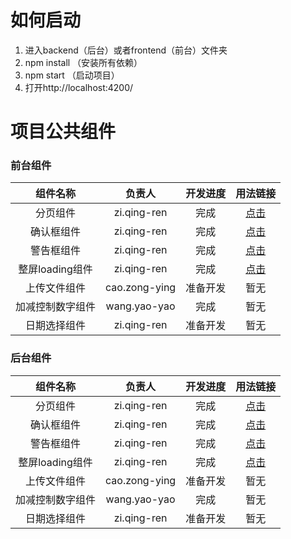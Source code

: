# 如何启动

1. 进入backend（后台）或者frontend（前台）文件夹
2. npm install （安装所有依赖） 
3. npm start   （启动项目）
4. 打开http://localhost:4200/


# 项目公共组件

### 前台组件

|    组件名称     |      负责人      | 开发进度 |                   用法链接                   |
| :---------: | :-----------: | :--: | :--------------------------------------: |
|    分页组件     |  zi.qing-ren  |  完成  | [点击](https://github.hpe.com/FoxCloud/frontend/blob/master/frontend/src/architecture/components/pagination/README.md) |
|    确认框组件    |  zi.qing-ren  |  完成  |                 [点击](#)                  |
|    警告框组件    |  zi.qing-ren  |  完成  |                 [点击](#)                  |
| 整屏loading组件 |  zi.qing-ren  |  完成  |                 [点击](#)                  |
|   上传文件组件    | cao.zong-ying | 准备开发 |                    暂无                    |
|  加减控制数字组件   | wang.yao-yao  |  完成  |                    暂无                    |
|   日期选择组件    |  zi.qing-ren  | 准备开发 |                    暂无                    |

### 后台组件

|    组件名称     |      负责人      | 开发进度 |                   用法链接                   |
| :---------: | :-----------: | :--: | :--------------------------------------: |
|    分页组件     |  zi.qing-ren  |  完成  | [点击](https://github.hpe.com/FoxCloud/frontend/blob/master/backend/src/architecture/components/pagination/README.md) |
|    确认框组件    |  zi.qing-ren  |  完成  |                 [点击](#)                  |
|    警告框组件    |  zi.qing-ren  |  完成  |                 [点击](#)                  |
| 整屏loading组件 |  zi.qing-ren  |  完成  |                 [点击](#)                  |
|   上传文件组件    | cao.zong-ying | 准备开发 |                    暂无                    |
|  加减控制数字组件   | wang.yao-yao  |  完成  |                    暂无                    |
|   日期选择组件    |  zi.qing-ren  | 准备开发 |                    暂无                    |

### 